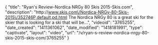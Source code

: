 {
    "title": "Ryan's Review-Nordica NRGy 80 Skis 2015-Skis.com",
    "description": "http:\/\/www.skis.com\/Nordica-NRGy-80-Skis-2015\/352746P,default,pd.html The Nordica NRGy 80 is a great ski for the skier that is looking for a ski that will be...",
    "videoid": "3765255",
    "date_created": "1411361062",
    "date_modified": "1418181991",
    "type": "captivate",
    "layout": "video",
    "url": "\/v\/ryan-s-review-nordica-nrgy-80-skis-2015-skis-com\/3765255"
}